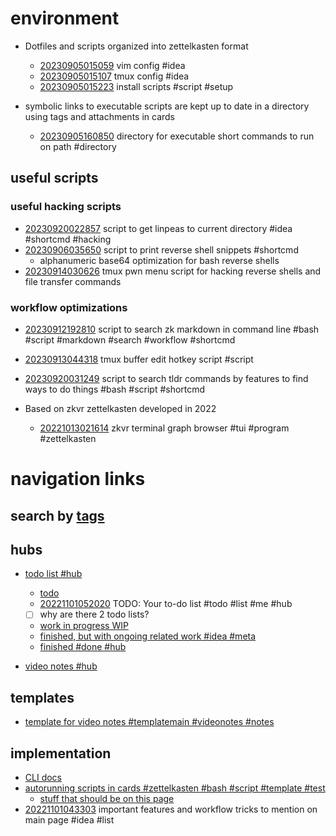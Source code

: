 # environment

- Dotfiles and scripts organized into zettelkasten format
  - [20230905015059](/zet/20230905015059/README.md) vim config #idea
  - [20230905015107](/zet/20230905015107/README.md) tmux config #idea
  - [20230905015223](/zet/20230905015223/README.md) install scripts #script #setup

- symbolic links to executable scripts are kept up to date in a directory using tags and attachments in cards
  - [20230905160850](/zet/20230905160850/README.md) directory for executable short commands to run on path #directory

## useful scripts

### useful hacking scripts
  - [20230920022857](/zet/20230920022857/README.md) script to get linpeas to current directory #idea #shortcmd #hacking
  - [20230906035650](/zet/20230906035650/README.md) script to print reverse shell snippets #shortcmd
    - alphanumeric base64 optimization for bash reverse shells
  - [20230914030626](/zet/20230914030626/README.md) tmux pwn menu script for hacking reverse shells and file transfer commands

### workflow optimizations
  - [20230912192810](/zet/20230912192810/README.md) script to search zk markdown in command line #bash #script #markdown #search #workflow #shortcmd
  - [20230913044318](/zet/20230913044318/README.md) tmux buffer edit hotkey script #script
  - [20230920031249](/zet/20230920031249/README.md) script to search tldr commands by features to find ways to do things #bash #script #shortcmd

- Based on zkvr zettelkasten developed in 2022
  - [20221013021614](/zet/20221013021614/README.md) zkvr terminal graph browser #tui #program #zettelkasten

# navigation links

## search by [tags](/tagindex/)

## hubs

- [todo list #hub](/zet/20221007044552/README.md)
  - [todo](/zet/20221003150098/README.md)
  - [20221101052020](/zet/20221101052020/README.md) TODO: Your to-do list #todo #list #me #hub
  - [ ] why are there 2 todo lists?
  - [work in progress WIP](/zet/20221008042814/README.md)
  - [finished, but with ongoing related work #idea #meta](/zet/20221014215609/README.md)
  - [finished #done #hub](/zet/20221009095853/README.md)


- [video notes #hub](/zet/20221006213953/README.md)

## templates

- [template for video notes #templatemain #videonotes #notes](/zet/20221031092923/README.md)

## implementation

- [CLI docs](/zet/20221006032546/README.md)
- [autorunning scripts in cards #zettelkasten #bash #script #template #test](/zet/20221008063052/README.md)
  - [stuff that should be on this page](/zet/20221009192000/README.md)
- [20221101043303](/zet/20221101043303/README.md) important features and workflow tricks to mention on main page #idea #list
